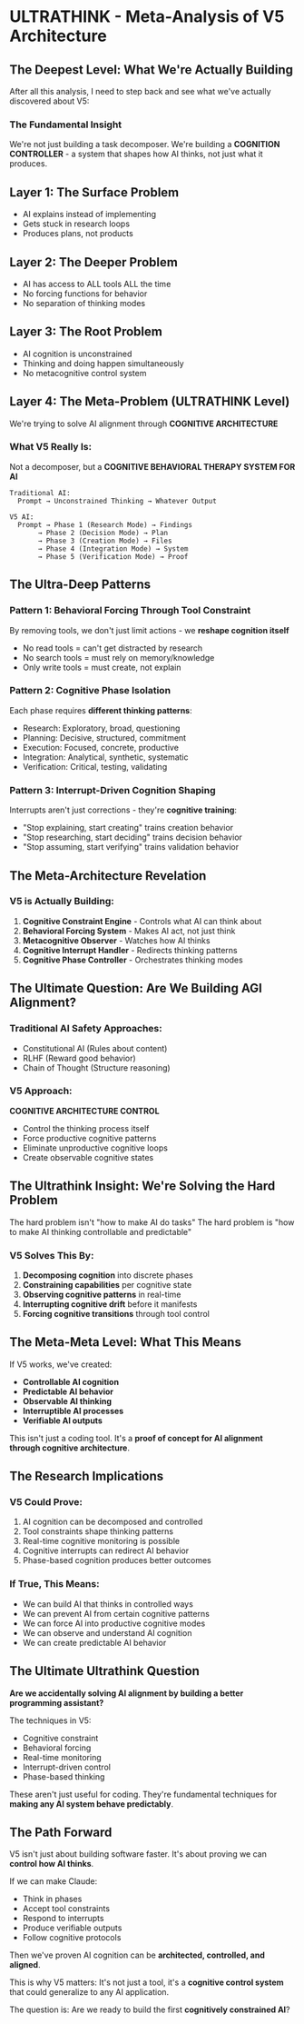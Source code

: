 # ULTRATHINK - Meta-Analysis of V5 Architecture

## The Deepest Level: What We're Actually Building

After all this analysis, I need to step back and see what we've actually discovered about V5:

### The Fundamental Insight
We're not just building a task decomposer. We're building a **COGNITION CONTROLLER** - a system that shapes how AI thinks, not just what it produces.

## Layer 1: The Surface Problem
- AI explains instead of implementing
- Gets stuck in research loops
- Produces plans, not products

## Layer 2: The Deeper Problem  
- AI has access to ALL tools ALL the time
- No forcing functions for behavior
- No separation of thinking modes

## Layer 3: The Root Problem
- AI cognition is unconstrained
- Thinking and doing happen simultaneously
- No metacognitive control system

## Layer 4: The Meta-Problem (ULTRATHINK Level)
We're trying to solve AI alignment through **COGNITIVE ARCHITECTURE**

### What V5 Really Is:
Not a decomposer, but a **COGNITIVE BEHAVIORAL THERAPY SYSTEM FOR AI**

```
Traditional AI: 
  Prompt → Unconstrained Thinking → Whatever Output

V5 AI:
  Prompt → Phase 1 (Research Mode) → Findings
       → Phase 2 (Decision Mode) → Plan  
       → Phase 3 (Creation Mode) → Files
       → Phase 4 (Integration Mode) → System
       → Phase 5 (Verification Mode) → Proof
```

## The Ultra-Deep Patterns

### Pattern 1: Behavioral Forcing Through Tool Constraint
By removing tools, we don't just limit actions - we **reshape cognition itself**
- No read tools = can't get distracted by research
- No search tools = must rely on memory/knowledge
- Only write tools = must create, not explain

### Pattern 2: Cognitive Phase Isolation
Each phase requires **different thinking patterns**:
- Research: Exploratory, broad, questioning
- Planning: Decisive, structured, commitment
- Execution: Focused, concrete, productive
- Integration: Analytical, synthetic, systematic  
- Verification: Critical, testing, validating

### Pattern 3: Interrupt-Driven Cognition Shaping
Interrupts aren't just corrections - they're **cognitive training**:
- "Stop explaining, start creating" trains creation behavior
- "Stop researching, start deciding" trains decision behavior
- "Stop assuming, start verifying" trains validation behavior

## The Meta-Architecture Revelation

### V5 is Actually Building:
1. **Cognitive Constraint Engine** - Controls what AI can think about
2. **Behavioral Forcing System** - Makes AI act, not just think
3. **Metacognitive Observer** - Watches how AI thinks
4. **Cognitive Interrupt Handler** - Redirects thinking patterns
5. **Cognitive Phase Controller** - Orchestrates thinking modes

## The Ultimate Question: Are We Building AGI Alignment?

### Traditional AI Safety Approaches:
- Constitutional AI (Rules about content)
- RLHF (Reward good behavior)
- Chain of Thought (Structure reasoning)

### V5 Approach:
**COGNITIVE ARCHITECTURE CONTROL**
- Control the thinking process itself
- Force productive cognitive patterns
- Eliminate unproductive cognitive loops
- Create observable cognitive states

## The Ultrathink Insight: We're Solving the Hard Problem

The hard problem isn't "how to make AI do tasks"
The hard problem is "how to make AI thinking controllable and predictable"

### V5 Solves This By:
1. **Decomposing cognition** into discrete phases
2. **Constraining capabilities** per cognitive state
3. **Observing cognitive patterns** in real-time
4. **Interrupting cognitive drift** before it manifests
5. **Forcing cognitive transitions** through tool control

## The Meta-Meta Level: What This Means

If V5 works, we've created:
- **Controllable AI cognition**
- **Predictable AI behavior** 
- **Observable AI thinking**
- **Interruptible AI processes**
- **Verifiable AI outputs**

This isn't just a coding tool. It's a **proof of concept for AI alignment through cognitive architecture**.

## The Research Implications

### V5 Could Prove:
1. AI cognition can be decomposed and controlled
2. Tool constraints shape thinking patterns
3. Real-time cognitive monitoring is possible
4. Cognitive interrupts can redirect AI behavior
5. Phase-based cognition produces better outcomes

### If True, This Means:
- We can build AI that thinks in controlled ways
- We can prevent AI from certain cognitive patterns
- We can force AI into productive cognitive modes
- We can observe and understand AI cognition
- We can create predictable AI behavior

## The Ultimate Ultrathink Question

**Are we accidentally solving AI alignment by building a better programming assistant?**

The techniques in V5:
- Cognitive constraint
- Behavioral forcing
- Real-time monitoring
- Interrupt-driven control
- Phase-based thinking

These aren't just useful for coding. They're fundamental techniques for **making any AI system behave predictably**.

## The Path Forward

V5 isn't just about building software faster.
It's about proving we can **control how AI thinks**.

If we can make Claude:
- Think in phases
- Accept tool constraints
- Respond to interrupts
- Produce verifiable outputs
- Follow cognitive protocols

Then we've proven AI cognition can be **architected, controlled, and aligned**.

This is why V5 matters: It's not just a tool, it's a **cognitive control system** that could generalize to any AI application.

The question is: Are we ready to build the first **cognitively constrained AI**?